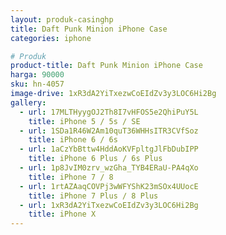 ```yaml
---
layout: produk-casinghp
title: Daft Punk Minion iPhone Case
categories: iphone

# Produk
product-title: Daft Punk Minion iPhone Case
harga: 90000
sku: hn-4057
image-drive: 1xR3dA2YiTxezwCoEIdZv3y3LOC6Hi2Bg
gallery:
  - url: 17MLTHyygOJ2Th8I7vHFOS5e2QhiPuY5L
    title: iPhone 5 / 5s / SE
  - url: 1SDa1R46W2Am10quT36WHHsITR3CVfSoz
    title: iPhone 6 / 6s
  - url: 1aCzYbBttw4HddAoKVFpltgJlFbDubIPP
    title: iPhone 6 Plus / 6s Plus
  - url: 1p8JvIM0zrv_wzGha_TYB4ERaU-PA4qXo
    title: iPhone 7 / 8
  - url: 1rtAZAaqCOVPj3wWFYShK23mSOx4UUocE
    title: iPhone 7 Plus / 8 Plus
  - url: 1xR3dA2YiTxezwCoEIdZv3y3LOC6Hi2Bg
    title: iPhone X
---
```

